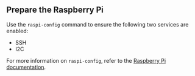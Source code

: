 ## Prepare the Raspberry Pi

Use the `raspi-config` command to ensure the following two services are enabled:

- SSH
- I2C

For more information on `raspi-config`, refer to the [Raspberry Pi documentation](https://www.raspberrypi.org/documentation/configuration/raspi-config.md).
